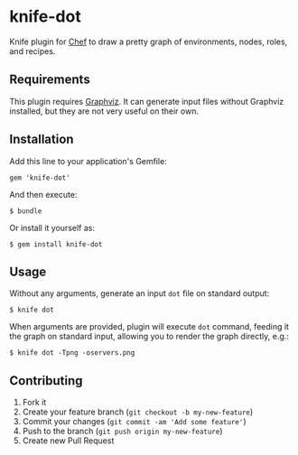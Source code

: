 # knife-dot

Knife plugin for [Chef](http://www.opscode.com/chef/) to draw a pretty
graph of environments, nodes, roles, and recipes.

## Requirements

This plugin requires [Graphviz](http://www.graphviz.org/). It can
generate input files without Graphviz installed, but they are not very
useful on their own.

## Installation

Add this line to your application's Gemfile:

    gem 'knife-dot'

And then execute:

    $ bundle

Or install it yourself as:

    $ gem install knife-dot

## Usage

Without any arguments, generate an input `dot` file on standard
output:

    $ knife dot

When arguments are provided, plugin will execute `dot` command,
feeding it the graph on standard input, allowing you to render the
graph directly, e.g.:

    $ knife dot -Tpng -oservers.png

## Contributing

1. Fork it
2. Create your feature branch (`git checkout -b my-new-feature`)
3. Commit your changes (`git commit -am 'Add some feature'`)
4. Push to the branch (`git push origin my-new-feature`)
5. Create new Pull Request
